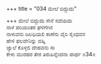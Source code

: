 +++
title = "034 ಮೇಲೆ ಬಿದ್ದುದು"

+++
ಮೇಲೆ ಬಿದ್ದುದು ಸೇನೆ ಸವೆಯದು  
ನಾಳೆ ಪರಿಯಂತರ ಘಳಿಗೆಗಿನ  
ನಾಳುವನು ಜಲಧಿಯಲಿ ಕಾಣೆನು ವೈರಿ ಸೈಂಧವನ  
ಹೇಳಿ ಫಲವೇನಿನ್ನು ವಹ್ನಿ  
ಜ್ವಾಲೆ ಕೊಳ್ಳಲಿ ದೇಹವನು ಸಾ  
ಕೇಳು ಮುರಹರ ತೇರ ತಿರುಹಿನ್ನೆಂದನಾ ಪಾರ್ಥ    ॥34॥